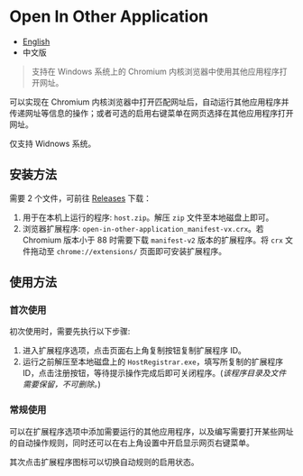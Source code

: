 # Open In Other Application

- [English](/README.md)
- 中文版

> 支持在 Windows 系统上的 Chromium 内核浏览器中使用其他应用程序打开网址。

可以实现在 Chromium 内核浏览器中打开匹配网址后，自动运行其他应用程序并传递网址等信息的操作；或者可选的启用右键菜单在网页选择在其他应用程序打开网址。

仅支持 Widnows 系统。

## 安装方法

需要 2 个文件，可前往 [Releases](https://github.com/LightAPIs/open-in-other-application/releases/latest) 下载：

1. 用于在本机上运行的程序: `host.zip`。解压 `zip` 文件至本地磁盘上即可。
2. 浏览器扩展程序: `open-in-other-application_manifest-vx.crx`。若 Chromium 版本小于 88 时需要下载 `manifest-v2` 版本的扩展程序。将 `crx` 文件拖动至 `chrome://extensions/` 页面即可安装扩展程序。

## 使用方法

### 首次使用

初次使用时，需要先执行以下步骤:

1. 进入扩展程序选项，点击页面右上角复制按钮复制扩展程序 ID。
2. 运行之前解压至本地磁盘上的 `HostRegistrar.exe`，填写所复制的扩展程序 ID，点击注册按钮，等待提示操作完成后即可关闭程序。(_该程序目录及文件需要保留，不可删除。_)

### 常规使用

可以在扩展程序选项中添加需要运行的其他应用程序，以及编写需要打开某些网址的自动操作规则，同时还可以在右上角设置中开启显示网页右键菜单。

其次点击扩展程序图标可以切换自动规则的启用状态。
